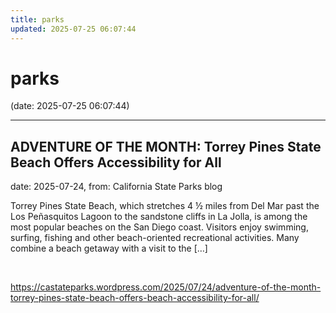 ```yaml
---
title: parks
updated: 2025-07-25 06:07:44
---
```


# parks

(date: 2025-07-25 06:07:44)

---

## ADVENTURE OF THE MONTH: Torrey Pines State Beach Offers Accessibility for All

date: 2025-07-24, from: California State Parks blog

Torrey Pines State Beach, which stretches 4 ½ miles from Del Mar past the Los Peñasquitos Lagoon to the sandstone cliffs in La Jolla, is among the most popular beaches on the San Diego coast. Visitors enjoy swimming, surfing, fishing and other beach-oriented recreational activities. Many combine a beach getaway with a visit to the [&#8230;] 

<br> 

<https://castateparks.wordpress.com/2025/07/24/adventure-of-the-month-torrey-pines-state-beach-offers-beach-accessibility-for-all/>

